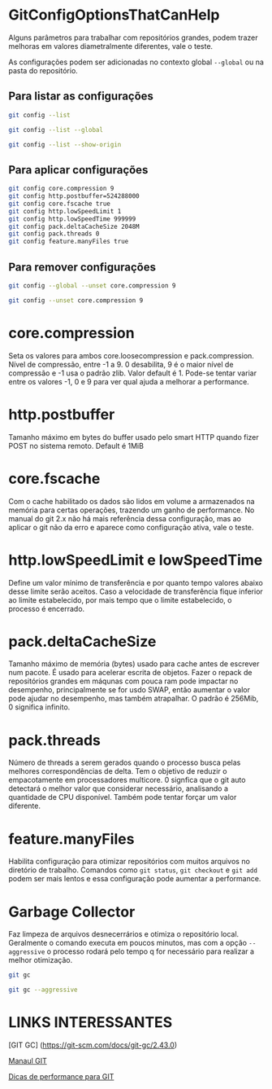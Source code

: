 # GitConfigOptionsThatCanHelp
Alguns parâmetros para trabalhar com repositórios grandes, podem trazer melhoras em valores diametralmente diferentes, vale o teste.

As configurações podem ser adicionadas no contexto global `--global` ou na pasta do repositório.

## Para listar as configurações

```bash
git config --list
```
```bash
git config --list --global
```
```bash
git config --list --show-origin
```

## Para aplicar configurações

```bash
git config core.compression 9
git config http.postbuffer=524288000
git config core.fscache true
git config http.lowSpeedLimit 1
git config http.lowSpeedTime 999999
git config pack.deltaCacheSize 2048M
git config pack.threads 0
git config feature.manyFiles true
```
## Para remover configurações
```bash
git config --global --unset core.compression 9
```
```bash
git config --unset core.compression 9
```

# core.compression
Seta os valores para ambos core.loosecompression e pack.compression.
Nível de compressão, entre -1 a 9.
0 desabilita, 9 é o maior nível de compressão e -1 usa o padrão zlib.
Valor default é 1. Pode-se tentar variar entre os valores -1, 0 e 9 para ver qual ajuda a melhorar a performance.

# http.postbuffer
Tamanho máximo em bytes do buffer usado pelo smart HTTP quando fizer POST no sistema remoto. Default é 1MiB

# core.fscache
Com o cache habilitado os dados são lidos em volume a armazenados na memória para certas operações, trazendo um ganho de performance.
No manual do git 2.x não há mais referência dessa configuração, mas ao aplicar o git não da erro e aparece como configuração ativa, vale o teste.

# http.lowSpeedLimit e lowSpeedTime
Define um valor mínimo de transferência e por quanto tempo valores abaixo desse limite serão aceitos.
Caso a velocidade de transferência fique inferior ao limite estabelecido, por mais tempo que o limite estabelecido, o processo é encerrado.

# pack.deltaCacheSize
Tamanho máximo de memória (bytes) usado para cache antes de escrever num pacote. É usado para acelerar escrita de objetos. Fazer o repack de repositórios grandes em máqunas com pouca ram pode impactar no desempenho, principalmente se for usdo SWAP, então aumentar o valor pode ajudar no desempenho, mas também atrapalhar. O padrão é 256Mib, 0 significa infinito.

# pack.threads
Número de threads a serem gerados quando o processo busca pelas melhores correspondências de delta. Tem o objetivo de reduzir o empacotamente em processadores multicore. 0 signfica que o git auto detectará o melhor valor que considerar necessário, analisando a quantidade de CPU disponível. Também pode tentar forçar um valor diferente.

# feature.manyFiles
Habilita configuração para otimizar repositórios com muitos arquivos no diretório de trabalho. Comandos como `git status`, `git checkout` e `git add` podem ser mais lentos e essa configuração pode aumentar a performance.

# Garbage Collector
Faz limpeza de arquivos desnecerrários e otimiza o repositório local.
Geralmente o comando executa em poucos minutos, mas com a opção `--aggressive` o processo rodará pelo tempo q for necessário para realizar a melhor otimização.
```bash
git gc
```
```bash
git gc --aggressive
```

# LINKS INTERESSANTES
[GIT GC] (https://git-scm.com/docs/git-gc/2.43.0)

[Manaul GIT](https://www.git-scm.com/docs/git-config/2.14.6)

[Dicas de performance para GIT](https://www.git-tower.com/blog/git-performance/)

